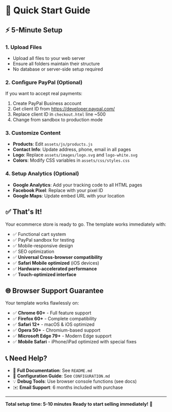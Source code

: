 # 🚀 Quick Start Guide

## ⚡ 5-Minute Setup

### 1. Upload Files
- Upload all files to your web server
- Ensure all folders maintain their structure
- No database or server-side setup required

### 2. Configure PayPal (Optional)
If you want to accept real payments:
1. Create PayPal Business account
2. Get client ID from https://developer.paypal.com/
3. Replace client ID in `checkout.html` line ~500
4. Change from sandbox to production mode

### 3. Customize Content
- **Products**: Edit `assets/js/products.js`
- **Contact Info**: Update address, phone, email in all pages
- **Logo**: Replace `assets/images/logo.svg` and `logo-white.svg`
- **Colors**: Modify CSS variables in `assets/css/styles.css`

### 4. Setup Analytics (Optional)
- **Google Analytics**: Add your tracking code to all HTML pages
- **Facebook Pixel**: Replace with your pixel ID
- **Google Maps**: Update embed URL with your location

## ✅ That's It!

Your ecommerce store is ready to go. The template works immediately with:
- ✅ Functional cart system
- ✅ PayPal sandbox for testing  
- ✅ Mobile-responsive design
- ✅ SEO optimization
- ✅ **Universal Cross-browser compatibility**
- ✅ **Safari Mobile optimized** (iOS devices)
- ✅ **Hardware-accelerated performance**
- ✅ **Touch-optimized interface**

## 🌐 Browser Support Guarantee

Your template works flawlessly on:
- ✅ **Chrome 60+** - Full feature support
- ✅ **Firefox 60+** - Complete compatibility  
- ✅ **Safari 12+** - macOS & iOS optimized
- ✅ **Opera 50+** - Chromium-based support
- ✅ **Microsoft Edge 79+** - Modern Edge support
- ✅ **Mobile Safari** - iPhone/iPad optimized with special fixes

## 📞 Need Help?

- 📖 **Full Documentation**: See `README.md`
- 🔧 **Configuration Guide**: See `CONFIGURATION.md`
- 💡 **Debug Tools**: Use browser console functions (see docs)
- ✉️ **Email Support**: 6 months included with purchase

---
**Total setup time: 5-10 minutes**
**Ready to start selling immediately!** 🚀